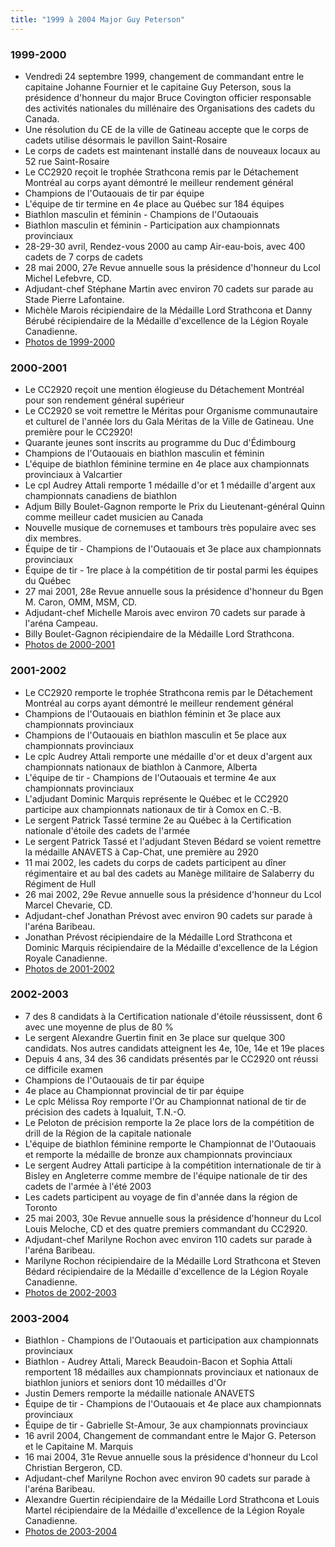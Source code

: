```yaml
--- 
title: "1999 à 2004 Major Guy Peterson"
---
```


### 1999-2000

* Vendredi 24 septembre 1999, changement de commandant entre le capitaine Johanne Fournier et le capitaine Guy Peterson, sous la présidence d'honneur du major Bruce Covington officier responsable des activités nationales du millénaire des Organisations des cadets du Canada.
* Une résolution du CE de la ville de Gatineau accepte que le corps de cadets utilise désormais le pavillon Saint-Rosaire
* Le corps de cadets est maintenant installé dans de nouveaux locaux au 52 rue Saint-Rosaire
* Le CC2920 reçoit le trophée Strathcona remis par le Détachement Montréal au corps ayant démontré le meilleur rendement général
* Champions de l'Outaouais de tir par équipe
* L'équipe de tir termine en 4e place au Québec sur 184 équipes
* Biathlon masculin et féminin - Champions de l'Outaouais
* Biathlon masculin et féminin - Participation aux championnats provinciaux
* 28-29-30 avril, Rendez-vous 2000 au camp Air-eau-bois, avec 400 cadets de 7 corps de cadets
* 28 mai 2000, 27e Revue annuelle sous la présidence d'honneur du Lcol Michel Lefebvre, CD.
* Adjudant-chef Stéphane Martin avec environ 70 cadets sur parade au Stade Pierre Lafontaine.
* Michèle Marois récipiendaire de la Médaille Lord Strathcona et Danny Bérubé récipiendaire de la Médaille d'excellence de la Légion Royale Canadienne.
* [Photos de 1999-2000](https://photos.app.goo.gl/fCJjnqX1H5JeMAoh7)

### 2000-2001

* Le CC2920 reçoit une mention élogieuse du Détachement Montréal pour son rendement général supérieur
* Le CC2920 se voit remettre le Méritas pour Organisme communautaire et culturel de l'année lors du Gala Méritas de la Ville de Gatineau. Une première pour le CC2920!
* Quarante jeunes sont inscrits au programme du Duc d'Édimbourg
* Champions de l'Outaouais en biathlon masculin et féminin
* L'équipe de biathlon féminine termine en 4e place aux championnats provinciaux à Valcartier
* Le cpl Audrey Attali remporte 1 médaille d'or et 1 médaille d'argent aux championnats canadiens de biathlon
* Adjum Billy Boulet-Gagnon remporte le Prix du Lieutenant-général Quinn comme meilleur cadet musicien au Canada
* Nouvelle musique de cornemuses et tambours très populaire avec ses dix membres.
* Équipe de tir - Champions de l'Outaouais et 3e place aux championnats provinciaux
* Équipe de tir - 1re place à la compétition de tir postal parmi les équipes du Québec
* 27 mai 2001, 28e Revue annuelle sous la présidence d'honneur du Bgen M. Caron, OMM, MSM, CD.
* Adjudant-chef Michelle Marois avec environ 70 cadets sur parade à l'aréna Campeau.
* Billy Boulet-Gagnon récipiendaire de la Médaille Lord Strathcona.
* [Photos de 2000-2001](https://photos.app.goo.gl/5sEjTAS8Znq79pix7)

### 2001-2002

* Le CC2920 remporte le trophée Strathcona remis par le Détachement Montréal au corps ayant démontré le meilleur rendement général
* Champions de l'Outaouais en biathlon féminin et 3e place aux championnats provinciaux
* Champions de l'Outaouais en biathlon masculin et 5e place aux championnats provinciaux
* Le cplc Audrey Attali remporte une médaille d'or et deux d'argent aux championnats nationaux de biathlon à Canmore, Alberta
* L'équipe de tir - Champions de l'Outaouais et termine 4e aux championnats provinciaux
* L'adjudant Dominic Marquis représente le Québec et le CC2920 participe aux championnats nationaux de tir à Comox en C.-B.
* Le sergent Patrick Tassé termine 2e au Québec à la Certification nationale d'étoile des cadets de l'armée
* Le sergent Patrick Tassé et l'adjudant Steven Bédard se voient remettre la médaille ANAVETS à Cap-Chat, une première au 2920
* 11 mai 2002, les cadets du corps de cadets participent au dîner régimentaire et au bal des cadets au Manège militaire de Salaberry du Régiment de Hull
* 26 mai 2002, 29e Revue annuelle sous la présidence d'honneur du Lcol Marcel Chevarie, CD.
* Adjudant-chef Jonathan Prévost avec environ 90 cadets sur parade à l'aréna Baribeau.
* Jonathan Prévost récipiendaire de la Médaille Lord Strathcona et Dominic Marquis récipiendaire de la Médaille d'excellence de la Légion Royale Canadienne.
* [Photos de 2001-2002](https://photos.app.goo.gl/qGd5MBcumvn6zMnZ9)

### 2002-2003

* 7 des 8 candidats à la Certification nationale d'étoile réussissent, dont 6 avec une moyenne de plus de 80 %
* Le sergent Alexandre Guertin finit en 3e place sur quelque 300 candidats. Nos autres candidats atteignent les 4e, 10e, 14e et 19e places
* Depuis 4 ans, 34 des 36 candidats présentés par le CC2920 ont réussi ce difficile examen
* Champions de l'Outaouais de tir par équipe
* 4e place au Championnat provincial de tir par équipe
* Le cplc Mélissa Roy remporte l'Or au Championnat national de tir de précision des cadets à Iqualuit, T.N.-O.
* Le Peloton de précision remporte la 2e place lors de la compétition de drill de la Région de la capitale nationale
* L'équipe de biathlon féminine remporte le Championnat de l'Outaouais et remporte la médaille de bronze aux championnats provinciaux
* Le sergent Audrey Attali participe à la compétition internationale de tir à Bisley en Angleterre comme membre de l'équipe nationale de tir des cadets de l'armée à l'été 2003
* Les cadets participent au voyage de fin d'année dans la région de Toronto
* 25 mai 2003, 30e Revue annuelle sous la présidence d'honneur du Lcol Louis Meloche, CD et des quatre premiers commandant du CC2920.
* Adjudant-chef Marilyne Rochon avec environ 110 cadets sur parade à l'aréna Baribeau.
* Marilyne Rochon récipiendaire de la Médaille Lord Strathcona et Steven Bédard récipiendaire de la Médaille d'excellence de la Légion Royale Canadienne.
* [Photos de 2002-2003](https://photos.app.goo.gl/2afPqjWwdKLMRY989)

### 2003-2004

* Biathlon - Champions de l'Outaouais et participation aux championnats provinciaux
* Biathlon - Audrey Attali, Mareck Beaudoin-Bacon et Sophia Attali remportent 18 médailles aux championnats provinciaux et nationaux de biathlon juniors et seniors dont 10 médailles d'Or
* Justin Demers remporte la médaille nationale ANAVETS
* Équipe de tir - Champions de l'Outaouais et 4e place aux championnats provinciaux
* Équipe de tir - Gabrielle St-Amour, 3e aux championnats provinciaux
* 16 avril 2004, Changement de commandant entre le Major G. Peterson et le Capitaine M. Marquis
* 16 mai 2004, 31e Revue annuelle sous la présidence d'honneur du Lcol Christian Bergeron, CD.
* Adjudant-chef Marilyne Rochon avec environ 90 cadets sur parade à l'aréna Baribeau.
* Alexandre Guertin récipiendaire de la Médaille Lord Strathcona et Louis Martel récipiendaire de la Médaille d'excellence de la Légion Royale Canadienne.
* [Photos de 2003-2004](https://photos.app.goo.gl/FmhAEVUv3AhQbc3c9)
